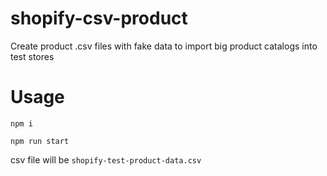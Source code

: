 # shopify-csv-product

Create product .csv files with fake data to import big product catalogs into test stores

# Usage
`npm i`

`npm run start`

csv file will be `shopify-test-product-data.csv`
